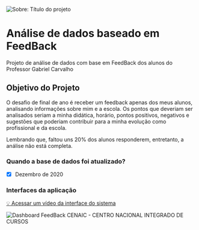 ![Sobre: Título do projeto ](https://github.com/gacarvalho/Projeto-CENAIC-Feedback/blob/main/Image/titulo-img-readme-png.png?raw=true)

# Análise de dados baseado em FeedBack
  
 Projeto de análise de dados com base em FeedBack dos alunos do Professor Gabriel Carvalho
 
 ## Objetivo do Projeto
 
 O desafio de final de ano é receber um feedback apenas dos meus alunos, analisando informações sobre mim e a escola. Os pontos que deveriam ser analisados seriam a minha didática, horário, pontos positivos, negativos e sugestões que poderiam contribuir para a minha evolução como profissional e da escola.

Lembrando que, faltou uns 20% dos alunos responderem, entretanto, a análise não está completa.
 
 ### Quando a base de dados foi atualizado?
 
 - [x] Dezembro de 2020

### Interfaces da aplicação

[💡 Acessar um vídeo da interface do sistema](https://www.linkedin.com/feed/update/urn:li:activity:6746062874340282368/)

![Dashboard FeedBack CENAIC - CENTRO NACIONAL INTEGRADO DE CURSOS](https://github.com/gacarvalho/Projeto-CENAIC-Feedback/blob/main/Image/CENAIC_PBI.gif?raw=true)
